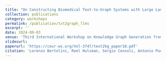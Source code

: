 ```yaml
---
title: "On Constructing Biomedical Text-to-Graph Systems with Large Language Models"
collection: publications
category: workshops
permalink: /publication/txt2graph_llms
excerpt: ''
date: 2024-09-03
venue: 'Third International Workshop on Knowledge Graph Generation from Text'
slidesurl: 
paperurl: 'https://ceur-ws.org/Vol-3747/text2kg_paper10.pdf'
citation: 'Lorenzo Bertolini, Roel Hulsman, Sergio Consoli, Antonio Puertas-Gallardo and Mario Ceresa. On constructing biomedical text-to-graph systems with large language models. In The Third International Workshop on Knowledge Graph Generation from Text, 2024.'
---
```

